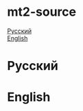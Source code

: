 # mt2-source
[Русский](https://github.com/drunkwolfs/mt2-source#Русский)<br />[English](https://github.com/drunkwolfs/mt2-source#English)
# Русский
# English
